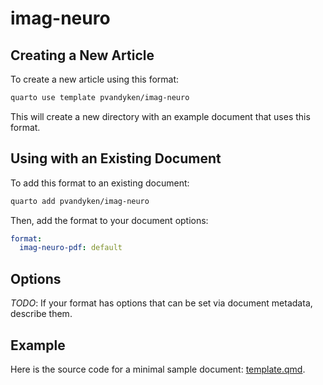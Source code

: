 # imag-neuro

## Creating a New Article

To create a new article using this format:


```bash
quarto use template pvandyken/imag-neuro
```

This will create a new directory with an example document that uses this format.

## Using with an Existing Document

To add this format to an existing document:


```bash
quarto add pvandyken/imag-neuro
```

Then, add the format to your document options:

```yaml
format:
  imag-neuro-pdf: default
```    

## Options

*TODO*: If your format has options that can be set via document metadata, describe them.

## Example

Here is the source code for a minimal sample document: [template.qmd](template.qmd).

